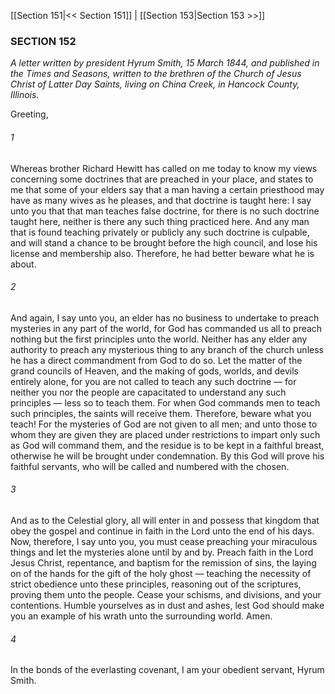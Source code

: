 [[Section 151|<< Section 151]]  |  [[Section 153|Section 153 >>]]

### SECTION 152

*A letter written by president Hyrum Smith, 15 March 1844, and published in the *Times and Seasons*, written to the brethren of the Church of Jesus Christ of Latter Day Saints, living on China Creek, in Hancock County, Illinois.*

Greeting,

###### 1
Whereas brother Richard Hewitt has called on me today to know my views concerning some doctrines that are preached in your place, and states to me that some of your elders say that a man having a certain priesthood may have as many wives as he pleases, and that doctrine is taught here: I say unto you that that man teaches false doctrine, for there is no such doctrine taught here, neither is there any such thing practiced here. And any man that is found teaching privately or publicly any such doctrine is culpable, and will stand a chance to be brought before the high council, and lose his license and membership also. Therefore, he had better beware what he is about.

###### 2
And again, I say unto you, an elder has no business to undertake to preach mysteries in any part of the world, for God has commanded us all to preach nothing but the first principles unto the world. Neither has any elder any authority to preach any mysterious thing to any branch of the church unless he has a direct commandment from God to do so. Let the matter of the grand councils of Heaven, and the making of gods, worlds, and devils entirely alone, for you are not called to teach any such doctrine — for neither you nor the people are capacitated to understand any such principles — less so to teach them. For when God commands men to teach such principles, the saints will receive them. Therefore, beware what you teach! For the mysteries of God are not given to all men; and unto those to whom they are given they are placed under restrictions to impart only such as God will command them, and the residue is to be kept in a faithful breast, otherwise he will be brought under condemnation. By this God will prove his faithful servants, who will be called and numbered with the chosen.

###### 3
And as to the Celestial glory, all will enter in and possess that kingdom that obey the gospel and continue in faith in the Lord unto the end of his days. Now, therefore, I say unto you, you must cease preaching your miraculous things and let the mysteries alone until by and by. Preach faith in the Lord Jesus Christ, repentance, and baptism for the remission of sins, the laying on of the hands for the gift of the holy ghost — teaching the necessity of strict obedience unto these principles, reasoning out of the scriptures, proving them unto the people. Cease your schisms, and divisions, and your contentions. Humble yourselves as in dust and ashes, lest God should make you an example of his wrath unto the surrounding world. Amen.

###### 4
In the bonds of the everlasting covenant, I am your obedient servant, Hyrum Smith.